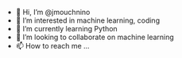 - 👋 Hi, I’m @jmouchnino
- 👀 I’m interested in machine learning, coding
- 🌱 I’m currently learning Python
- 💞️ I’m looking to collaborate on machine learning
- 📫 How to reach me ...

<!---
jmouchnino/jmouchnino is a ✨ special ✨ repository because its `README.md` (this file) appears on your GitHub profile.
You can click the Preview link to take a look at your changes.
--->

